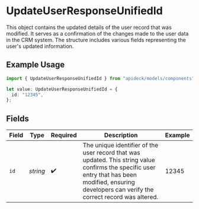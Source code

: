 # UpdateUserResponseUnifiedId

This object contains the updated details of the user record that was modified. It serves as a confirmation of the changes made to the user data in the CRM system. The structure includes various fields representing the user's updated information.

## Example Usage

```typescript
import { UpdateUserResponseUnifiedId } from "apideck/models/components";

let value: UpdateUserResponseUnifiedId = {
  id: "12345",
};
```

## Fields

| Field                                                                                                                                                                                                | Type                                                                                                                                                                                                 | Required                                                                                                                                                                                             | Description                                                                                                                                                                                          | Example                                                                                                                                                                                              |
| ---------------------------------------------------------------------------------------------------------------------------------------------------------------------------------------------------- | ---------------------------------------------------------------------------------------------------------------------------------------------------------------------------------------------------- | ---------------------------------------------------------------------------------------------------------------------------------------------------------------------------------------------------- | ---------------------------------------------------------------------------------------------------------------------------------------------------------------------------------------------------- | ---------------------------------------------------------------------------------------------------------------------------------------------------------------------------------------------------- |
| `id`                                                                                                                                                                                                 | *string*                                                                                                                                                                                             | :heavy_check_mark:                                                                                                                                                                                   | The unique identifier of the user record that was updated. This string value confirms the specific user entry that has been modified, ensuring developers can verify the correct record was altered. | 12345                                                                                                                                                                                                |